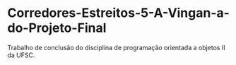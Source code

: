# Corredores-Estreitos-5-A-Vingan-a-do-Projeto-Final
Trabalho de conclusão do disciplina de programação orientada a objetos II da UFSC.
